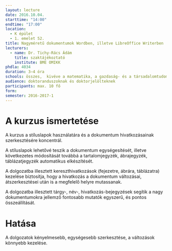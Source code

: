 ```yaml
---
layout: lecture
date: 2016.10.04.
starttime: "14:00"
endtime: "17:00"
location:
  - K épület
  - 1. emelet 52.
title: Nagyméretű dokumentumok Wordben, illetve LibreOffice Writerben
lecturers:
  - name: Dr. Tichy-Rács Ádám
    title: szaktájékoztató
    institute: BME OMIKK
phdla: 4034
duration: 3–4 óra
schools: összes,  kivéve a matematika, a gazdaság- és a társadalomtudományok területeit
audience: doktoranduszoknak és doktorjelölteknek
participants: max. 10 fő
form:
semester: 2016-2017-1
---
```


# A kurzus ismertetése

A kurzus a stíluslapok használatára és a dokumentum hivatkozásainak szerkesztésére koncentrál.

A stíluslapok lehetővé teszik a dokumentum egységesítését, illetve következetes módosítását továbbá a tartalomjegyzék, ábrajegyzék, táblázatjegyzék automatikus elkészítését.

A dolgozatba illesztett kereszthivatkozások (fejezetre, ábrára, táblázatra) kezelése biztosítja, hogy a hivatkozás a dokumentum változásai, átszerkesztései után is a megfelelő helyre mutassanak.

A dolgozatba illesztett tárgy-, név-, hivatkozás-bejegyzések segítik a nagy dokumentumokra jellemző fontosabb mutatók egyszerű, és pontos összeállítását.

# Hatása

A dolgozatok kényelmesebb, egységesebb szerkesztése, a változások könnyebb kezelése.
